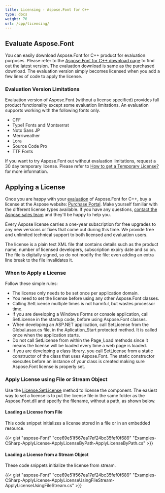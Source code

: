 ```yaml
---
title: Licensing - Aspose.Font for C++
type: docs
weight: 70
url: /cpp/licensing/
---
```


## **Evaluate Aspose.Font**
You can easily download Aspose.Font for C++ product for evaluation purposes. Please refer to the [Aspose.Font for C++ download page](https://www.nuget.org/packages/Aspose.Font.cpp/) to find out the latest version. The evaluation download is same as the purchased download. The evaluation version simply becomes licensed when you add a few lines of code to apply the license.

### **Evaluation Version Limitations**
Evaluation version of Aspose.Font (without a license specified) provides full product functionality except some evaluation limitations. An evaluation supports working with the following fonts only.

 * CFF
 * Type1 Fonts and Montserrat
 * Noto Sans JP
 * Merriweather
 * Lora
 * Source Code Pro
 * TTF Fonts

If you want to try Aspose.Font out without evaluation limitations, request a 30 day temporary license. Please refer to [How to get a Temporary License?](http://www.aspose.com/corporate/purchase/faqs/temporary-license.aspx) for more information.

## **Applying a License**
Once you are happy with your [evaluation]() of Aspose.Font for C++, buy a license at the Aspose website: [Purchase Portal](http://www.aspose.com/purchase/default.aspx). Make yourself familiar with the different license types available. If you have any questions, [contact the Aspose sales team](http://www.aspose.com/corporate/contact/default.aspx) and they'll be happy to help you.

Every Aspose license carries a one-year subscription for free upgrades to any new versions or fixes that come out during this time. We provide free and unlimited technical support to both licensed and evaluation users.

The license is a plain text XML file that contains details such as the product name, number of licensed developers, subscription expiry date and so on. The file is digitally signed, so do not modify the file: even adding an extra line break to the file invalidates it.
### **When to Apply a License**
Follow these simple rules:

- The license only needs to be set once per application domain.
- You need to set the license before using any other Aspose.Font classes.
- Calling SetLicense multiple times is not harmful, but wastes processor time.
- If you are developing a Windows Forms or console application, call SetLicense in the startup code, before using Aspose.Font classes.
- When developing an ASP.NET application, call SetLicense from the Global.asax.cs file, in the Aplication_Start protected method. It is called once when the application starts.
- Do not call SetLicense from within the Page_Load methods since it means the license will be loaded every time a web page is loaded.
- If you are developing a class library, you call SetLicense from a static constructor of the class that uses Aspose.Font. The static constructor executes before an instance of your class is created making sure Aspose.Font license is properly set.
### **Apply License using File or Stream Object**
Use the [License.SetLicense](https://reference.aspose.com/font/cpp/class/aspose.font.license) method to license the component. The easiest way to set a license is to put the license file in the same folder as the Aspose.Font.dll and specify the filename, without a path, as shown below.
#### **Loading a License from File**
This code snippet initializes a license stored in a file or in an embedded resource.

{{< gist "aspose-Font" "cce69e51f567ea17ef24bc35fef0f689" "Examples-CSharp-ApplyLicense-ApplyLicenseByPath-ApplyLicenseByPath.cs" >}}
#### **Loading a License from a Stream Object**
These code snippets initialize the license from stream.

{{< gist "aspose-Font" "cce69e51f567ea17ef24bc35fef0f689" "Examples-CSharp-ApplyLicense-ApplyLicenseUsingFileStream-ApplyLicenseUsingFileStream.cs" >}}

